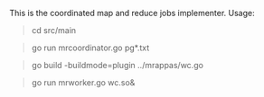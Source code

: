 This is the coordinated map and reduce jobs implementer.
Usage:
> cd src/main

> go run mrcoordinator.go pg*.txt

> go build -buildmode=plugin ../mrappas/wc.go

> go run mrworker.go wc.so&
